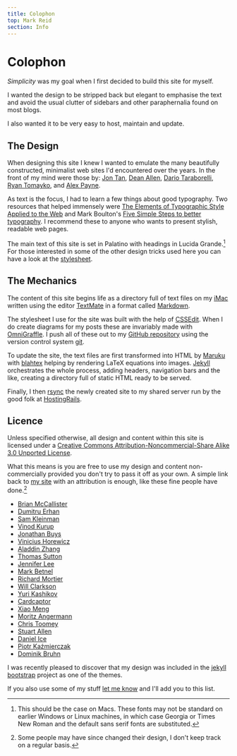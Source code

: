```yaml
---
title: Colophon
top: Mark Reid
section: Info
---
```


Colophon
========

_Simplicity_ was my goal when I first decided to build this site for myself. 

I wanted the design to be stripped back but elegant to emphasise the text
and avoid the usual clutter of sidebars and other paraphernalia found on most 
blogs.

I also wanted it to be very easy to host, maintain and update. 
 

The Design
----------

When designing this site I knew I wanted to emulate the many beautifully 
constructed, minimalist web sites I'd encountered over the years. 
In the front of my mind were those by: 
[Jon Tan][jt], [Dean Allen][textism], [Dario Taraborelli][dt], 
[Ryan Tomayko][rt], and [Alex Payne][al3x].

As text is the focus, I had to learn a few things about good typography.
Two resources that helped immensely were
[The Elements of Typographic Style Applied to the Web][ets]
and Mark Boulton's [Five Simple Steps to better typography][fss].
I recommend these to anyone who wants to present stylish, readable web pages.

The main text of this site is set in Palatino with headings in Lucida
Grande.[^1] For those interested in some of the other design tricks used here
you can have a look at the [stylesheet][].

[^1]: This should be the case on Macs. These fonts may not be standard on 
	earlier Windows or Linux machines, in which case Georgia or Times New 
	Roman and the default sans serif fonts are substituted.

[dt]: http://nitens.org/taraborelli/colophon
[rt]: http://tomayko.com/
[al3x]: http://al3x.net/about.html
[jt]: http://jontangerine.com/

[ets]: http://www.webtypography.net/
[fss]: http://www.markboulton.co.uk/articles/detail/five_simple_steps_to_better_typography/
[textism]: http://textism.com/

[stylesheet]: /files/css/screen.css

The Mechanics
-------------

The content of this site begins life as a directory full of text files on my [iMac](http://www.apple.com/imac/) written using the editor [TextMate](http://macromates.com/) in a format called  [Markdown](http://daringfireball.net/projects/markdown/). 

The stylesheet I use for the site was built with the help of [CSSEdit](http://macrabbit.com/cssedit/). When I do create diagrams for my posts these are invariably made with [OmniGraffle](http://www.omnigroup.com/applications/OmniGraffle/). I push all of these out to my [GitHub repository](http://github.com/mreid/mark.reid.name/tree/master) using the version control system [git](http://code.google.com/p/git-osx-installer/).

To update the site, the text files are first transformed into HTML by [Maruku](http://maruku.rubyforge.org/) with [blahtex](http://gva.noekeon.org/blahtexml/) helping by rendering LaTeX equations into images. [Jekyll](http://jekyllrb.com) orchestrates the whole process, adding headers, navigation bars and the like, creating a directory full of static HTML ready to be served.  

Finally, I then [rsync](http://www.samba.org/rsync/) the newly created site to my shared server run by the good folk at [HostingRails](http://www.hostingrails.com/).

Licence
-------

Unless specified otherwise, all design and content within this site is 
licensed under a <a rel="license" href="http://creativecommons.org/licenses/by-nc-sa/3.0/">Creative Commons Attribution-Noncommercial-Share Alike 3.0 Unported License</a>.

What this means is you are free to use my design and content non-commercially provided you don't try to pass it off as your own. A simple link back to [my site](/) with an attribution is enough, like these fine people have done.[^2]

* [Brian McCallister](http://skife.org/about.html)
* [Dumitru Erhan](http://www-etud.iro.umontreal.ca/)
* [Sam Kleinman](http://www.tychoish.com/)
* [Vinod Kurup](http://kurup.org/)
* [Jonathan Buys](http://jonathanbuys.com/)
* [Vinicius Horewicz](http://horewi.cz/)
* [Aladdin Zhang](http://aladdin-z.com/)
* [Thomas Sutton](http://passingcuriosity.com/)
* [Jennifer Lee](http://www.rue-tuscany.com/)
* [Mark Betnel](http://markbetnel.com/)
* [Richard Mortier](http://www.cs.nott.ac.uk/~rmm/)
* [Will Clarkson](http://www.cs.princeton.edu/~wclarkso/)
* [Yuri Kashikov](http://www.kashnikov.com/)
* [Cardcaptor](http://lab.moekaku.com/)
* [Xiao Meng](http://www.cs.sfu.ca/~xiaom/personal/)
* [Moritz Angermann](http://moritzangermann.com/)
* [Chris Toomey](http://www.ctoomey.com/)
* [Stuart Allen](http://users.cs.cf.ac.uk/Stuart.M.Allen/)
* [Daniel Ice](http://coderguy.com)
* [Piotr Kaźmierczak](http://soundandcomplete.com/)
* [Dominik Bruhn](http://www.dbruhn.de/)

I was recently pleased to discover that my design was included in the [jekyll bootstrap](http://jekyllbootstrap.com/) project as one of the themes.

If you also use some of my stuff [let me know](mailto:mark@reid.name) and I'll add you to this list.

[^2]: Some people may have since changed their design, I don't keep track
	on a regular basis.
